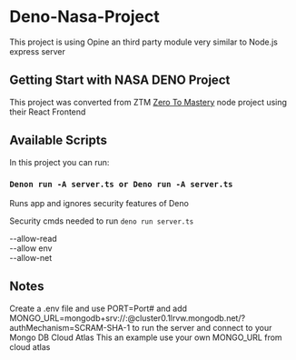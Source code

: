 # Deno-Nasa-Project

This project is using Opine an third party module very similar to Node.js express server
## Getting Start with NASA DENO Project

This project was converted from ZTM [Zero To Mastery](https://zerotomastery.io/courses/learn-node-js/) node project using their React Frontend

## Available Scripts

In this project you can run:

### `Denon run -A server.ts or Deno run -A server.ts`

Runs app and ignores security features of Deno

Security cmds needed to run  `deno run server.ts`

--allow-read\
--allow env\
--allow-net

## Notes
Create a .env file and use PORT=Port# and add 
MONGO_URL=mongodb+srv://<username>:<password>@cluster0.1lrvw.mongodb.net/?authMechanism=SCRAM-SHA-1
to run the server and connect to your Mongo DB Cloud Atlas
This an example use your own MONGO_URL from cloud atlas
